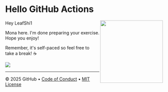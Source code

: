 # Hello GitHub Actions

<img src="https://octodex.github.com/images/Professortocat_v2.png" align="right" height="200px" />

Hey LeafShi1

Mona here. I'm done preparing your exercise. Hope you enjoy! 

Remember, it's self-paced so feel free to take a break! ☕️

[![](https://img.shields.io/badge/Go%20to%20Exercise-%E2%86%92-1f883d?style=for-the-badge&logo=github&labelColor=197935)](https://github.com/LeafShi1/skills-hello-github-actions1/issues/1)

---

&copy; 2025 GitHub &bull; [Code of Conduct](https://www.contributor-covenant.org/version/2/1/code_of_conduct/code_of_conduct.md) &bull; [MIT License](https://gh.io/mit)

